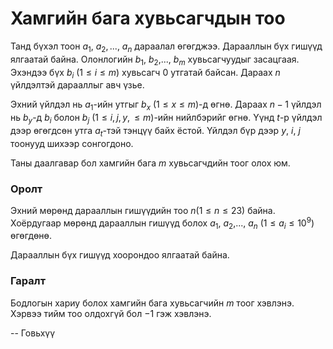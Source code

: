 Хамгийн бага хувьсагчдын тоо
============================
Танд бүхэл тоон $a_1,\ a_2,...,\ a_n$ дараалал өгөгджээ. Дарааллын бүх гишүүд
ялгаатай байна. Олонлогийн $b_1$, $b_2$,..., $b_m$ хувьсагчуудыг засацгаая.
Эхэндээ бүх $b_i$ $(1≤i≤m)$ хувьсагч $0$ утгатай байсан. Дараах $n$ үйлдэлтэй
дарааллыг авч үзье.

Эхний үйлдэл нь $a_1$-ийн утгыг $b_x\ (1≤x≤m)$-д өгнө. Дараах $n-1$ үйлдэл нь
$b_y$-д $b_i$ болон $b_j$ $(1≤i,j,y,≤m)$-ийн нийлбэрийг өгнө. Үүнд $t$-р үйлдэл
дээр өгөгдсөн утга $a_t$-тэй тэнцүү байх ёстой. Үйлдэл бүр дээр $y,\ i,\ j$
тоонууд шихээр сонгогдоно.

Таны даалгавар бол хамгийн бага $m$ хувьсагчдийн тоог олох юм.


### Оролт
Эхний мөрөнд дарааллын гишүүдийн тоо $n(1 ≤ n ≤ 23)$ байна. Хоёрдугаар мөрөнд
дарааллын гишүүд болох $a_1$, $a_2$,..., $a_n$ $(1 ≤ a_i ≤ 10^9)$ өгөгдөнө.

Дарааллын бүх гишүүд хоорондоо ялгаатай байна.


### Гаралт
Бодлогын хариу болох хамгийн бага хувьсагчийн $m$ тоог хэвлэнэ. Хэрвээ тийм тоо
олдохгүй бол $-1$ гэж хэвлэнэ.

-- Говьхүү
